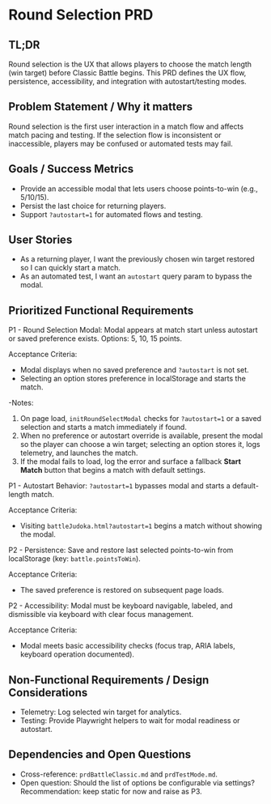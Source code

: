 # Round Selection PRD

## TL;DR

Round selection is the UX that allows players to choose the match length (win target) before Classic Battle begins. This PRD defines the UX flow, persistence, accessibility, and integration with autostart/testing modes.

## Problem Statement / Why it matters

Round selection is the first user interaction in a match flow and affects match pacing and testing. If the selection flow is inconsistent or inaccessible, players may be confused or automated tests may fail.

## Goals / Success Metrics

- Provide an accessible modal that lets users choose points-to-win (e.g., 5/10/15).
- Persist the last choice for returning players.
- Support `?autostart=1` for automated flows and testing.

## User Stories

- As a returning player, I want the previously chosen win target restored so I can quickly start a match.
- As an automated test, I want an `autostart` query param to bypass the modal.

## Prioritized Functional Requirements

P1 - Round Selection Modal: Modal appears at match start unless autostart or saved preference exists. Options: 5, 10, 15 points.

Acceptance Criteria:

- Modal displays when no saved preference and `?autostart` is not set.
- Selecting an option stores preference in localStorage and starts the match.

-Notes:

1. On page load, `initRoundSelectModal` checks for `?autostart=1` or a saved selection and starts a match immediately if found.
2. When no preference or autostart override is available, present the modal so the player can choose a win target; selecting an option stores it, logs telemetry, and launches the match.
3. If the modal fails to load, log the error and surface a fallback **Start Match** button that begins a match with default settings.

P1 - Autostart Behavior: `?autostart=1` bypasses modal and starts a default-length match.

Acceptance Criteria:

- Visiting `battleJudoka.html?autostart=1` begins a match without showing the modal.

P2 - Persistence: Save and restore last selected points-to-win from localStorage (key: `battle.pointsToWin`).

Acceptance Criteria:

- The saved preference is restored on subsequent page loads.

P2 - Accessibility: Modal must be keyboard navigable, labeled, and dismissible via keyboard with clear focus management.

Acceptance Criteria:

- Modal meets basic accessibility checks (focus trap, ARIA labels, keyboard operation documented).

## Non-Functional Requirements / Design Considerations

- Telemetry: Log selected win target for analytics.
- Testing: Provide Playwright helpers to wait for modal readiness or autostart.

## Dependencies and Open Questions

- Cross-reference: `prdBattleClassic.md` and `prdTestMode.md`.
- Open question: Should the list of options be configurable via settings? Recommendation: keep static for now and raise as P3.
